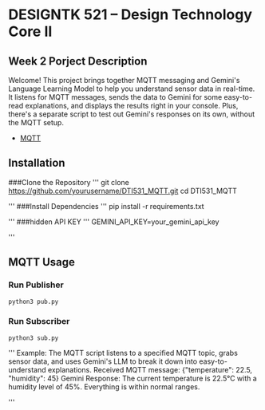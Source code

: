 # DESIGNTK 521 – Design Technology Core II

## Week 2 Porject Description
Welcome! This project brings together MQTT messaging and Gemini's Language Learning Model to help you understand sensor data in real-time. It listens for MQTT messages, sends the data to Gemini for some easy-to-read explanations, and displays the results right in your console. Plus, there's a separate script to test out Gemini's responses on its own, without the MQTT setup.


- [MQTT](./examples/mqtt)



## Installation 
###Clone the Repository
'''
git clone https://github.com/yourusername/DTI531_MQTT.git
cd DTI531_MQTT

'''
###Install Dependencies
'''
pip install -r requirements.txt

'''
###hidden API KEY
'''
GEMINI_API_KEY=your_gemini_api_key

'''

## MQTT Usage

### Run Publisher

```
python3 pub.py
```

### Run Subscriber

```
python3 sub.py
```

'''
Example: The MQTT script listens to a specified MQTT topic, grabs sensor data, and uses Gemini's LLM to break it down into easy-to-understand explanations.
Received MQTT message: {"temperature": 22.5, "humidity": 45}
Gemini Response: The current temperature is 22.5°C with a humidity level of 45%. Everything is within normal ranges.

'''






